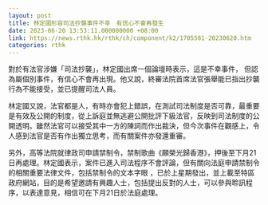 ```yaml
---
layout: post
title: 林定國形容司法抄襲事件不幸　有信心不會再發生
date: 2023-06-20 13:53:11.000000000 +08:00
link: https://news.rthk.hk/rthk/ch/component/k2/1705581-20230620.htm
categories: rthk
---
```


對於有法官涉嫌「司法抄襲」，林定國出席一個論壇時表示，這是不幸事件， 但認為屬個別事件，有信心不會再出現。他又說，終審法院首席法官張舉能已指出抄襲行為不能接受，並已提醒司法人員。

林定國又說，法官都是人，有時亦會犯上錯誤，在測試司法制度是否可靠，最重要是有效及公開的制度，從上訴庭並無逃避公開批評下級法官，反映到司法制度的公開透明。雖然法官可以接受其中一方的陳詞而作出裁決，但今次事件在觀感上，令人感到法官是否有作出獨立思考，而有關案件亦發還重審。

另外，高等法院就律政司申請禁制令，禁制歌曲《願榮光歸香港》，押後至下月21日再處理。林定國表示，案件已進入司法程序不會評論，但有關向法庭申請禁制令的相關重要法律文件，包括禁制令的文本字眼 ，已於上星期發出，並上載至特區政府網站，目的是希望邀請有興趣人士，包括提出反對的人士，可以參與聆訊程序，以表達意見，相信可在下月21日於法庭處理。
